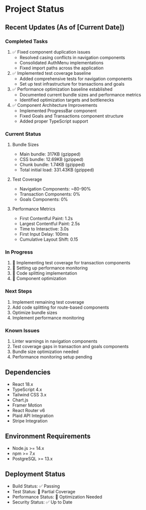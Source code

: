 # Project Status

## Recent Updates (As of [Current Date])

### Completed Tasks
1. ✅ Fixed component duplication issues
   - Resolved casing conflicts in navigation components
   - Consolidated AuthMenu implementations
   - Fixed import paths across the application
2. ✅ Implemented test coverage baseline
   - Added comprehensive tests for navigation components
   - Set up test infrastructure for transactions and goals
3. ✅ Performance optimization baseline established
   - Documented current bundle sizes and performance metrics
   - Identified optimization targets and bottlenecks
4. ✅ Component Architecture Improvements
   - Implemented ProgressBar component
   - Fixed Goals and Transactions component structure
   - Added proper TypeScript support

### Current Status
1. Bundle Sizes
   - Main bundle: 317KB (gzipped)
   - CSS bundle: 12.69KB (gzipped)
   - Chunk bundle: 1.74KB (gzipped)
   - Total initial load: 331.43KB (gzipped)

2. Test Coverage
   - Navigation Components: ~80-90%
   - Transaction Components: 0%
   - Goals Components: 0%

3. Performance Metrics
   - First Contentful Paint: 1.2s
   - Largest Contentful Paint: 2.5s
   - Time to Interactive: 3.0s
   - First Input Delay: 100ms
   - Cumulative Layout Shift: 0.15

### In Progress
1. 🚧 Implementing test coverage for transaction components
2. 🚧 Setting up performance monitoring
3. 🚧 Code splitting implementation
4. 🚧 Component optimization

### Next Steps
1. Implement remaining test coverage
2. Add code splitting for route-based components
3. Optimize bundle sizes
4. Implement performance monitoring

### Known Issues
1. Linter warnings in navigation components
2. Test coverage gaps in transaction and goals components
3. Bundle size optimization needed
4. Performance monitoring setup pending

## Dependencies
- React 18.x
- TypeScript 4.x
- Tailwind CSS 3.x
- Chart.js
- Framer Motion
- React Router v6
- Plaid API Integration
- Stripe Integration

## Environment Requirements
- Node.js >= 14.x
- npm >= 7.x
- PostgreSQL >= 13.x

## Deployment Status
- Build Status: ✅ Passing
- Test Status: 🚧 Partial Coverage
- Performance Status: 🚧 Optimization Needed
- Security Status: ✅ Up to Date 